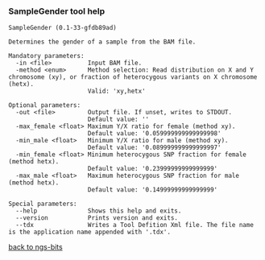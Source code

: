 ### SampleGender tool help
	SampleGender (0.1-33-gfdb89ad)
	
	Determines the gender of a sample from the BAM file.
	
	Mandatory parameters:
	  -in <file>          Input BAM file.
	  -method <enum>      Method selection: Read distribution on X and Y chromosome (xy), or fraction of heterocygous variants on X chromosome (hetx).
	                      Valid: 'xy,hetx'
	
	Optional parameters:
	  -out <file>         Output file. If unset, writes to STDOUT.
	                      Default value: ''
	  -max_female <float> Maximum Y/X ratio for female (method xy).
	                      Default value: '0.059999999999999998'
	  -min_male <float>   Minimum Y/X ratio for male (method xy).
	                      Default value: '0.089999999999999997'
	  -min_female <float> Minimum heterocygous SNP fraction for female (method hetx).
	                      Default value: '0.23999999999999999'
	  -max_male <float>   Maximum heterocygous SNP fraction for male (method hetx).
	                      Default value: '0.14999999999999999'
	
	Special parameters:
	  --help              Shows this help and exits.
	  --version           Prints version and exits.
	  --tdx               Writes a Tool Defition Xml file. The file name is the application name appended with '.tdx'.
	
[back to ngs-bits]("https://github.com/marc-sturm/ngs-bits")